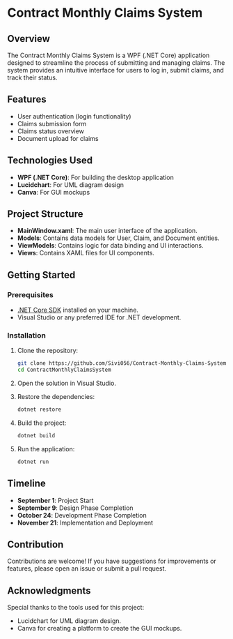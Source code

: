 # Contract Monthly Claims System

## Overview
The Contract Monthly Claims System is a WPF (.NET Core) application designed to streamline the process of submitting and managing claims. The system provides an intuitive interface for users to log in, submit claims, and track their status.

## Features
- User authentication (login functionality)
- Claims submission form
- Claims status overview
- Document upload for claims

## Technologies Used
- **WPF (.NET Core)**: For building the desktop application
- **Lucidchart**: For UML diagram design
- **Canva**: For GUI mockups

## Project Structure
- **MainWindow.xaml**: The main user interface of the application.
- **Models**: Contains data models for User, Claim, and Document entities.
- **ViewModels**: Contains logic for data binding and UI interactions.
- **Views**: Contains XAML files for UI components.

## Getting Started
### Prerequisites
- [.NET Core SDK](https://dotnet.microsoft.com/download) installed on your machine.
- Visual Studio or any preferred IDE for .NET development.

### Installation
1. Clone the repository:
   ```bash
   git clone https://github.com/Sivi056/Contract-Monthly-Claims-System.git
   cd ContractMonthlyClaimsSystem
   ```

2. Open the solution in Visual Studio.

3. Restore the dependencies:
   ```bash
   dotnet restore
   ```

4. Build the project:
   ```bash
   dotnet build
   ```

5. Run the application:
   ```bash
   dotnet run
   ```

## Timeline
- **September 1**: Project Start
- **September 9**: Design Phase Completion
- **October 24**: Development Phase Completion
- **November 21**: Implementation and Deployment

## Contribution
Contributions are welcome! If you have suggestions for improvements or features, please open an issue or submit a pull request.

## Acknowledgments
Special thanks to the tools used for this project:
- Lucidchart for  UML diagram design.
- Canva for creating a platform to create the GUI mockups.
